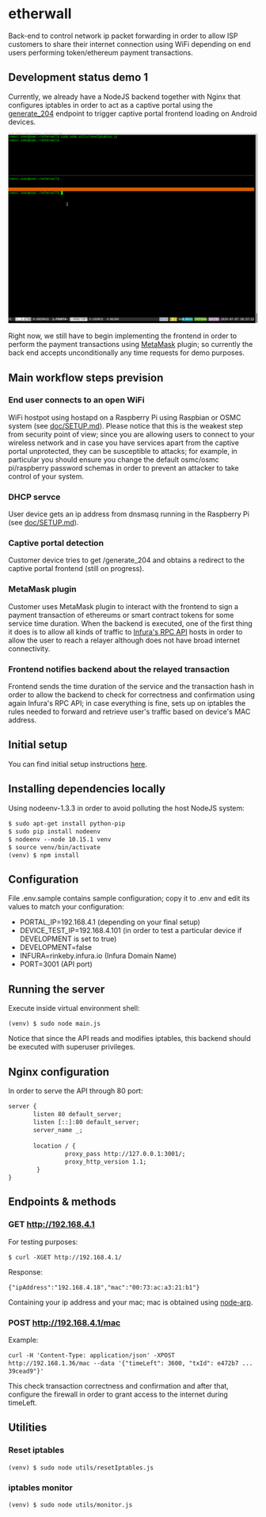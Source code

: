 # etherwall
Back-end to control network ip packet forwarding in order
to allow ISP customers to share their internet connection
using WiFi depending on end users performing token/ethereum payment
transactions.

## Development status demo 1

Currently, we already have a NodeJS backend together with Nginx that configures
iptables in order to act as a captive portal using the
[generate_204](https://www.chromium.org/chromium-os/chromiumos-design-docs/network-portal-detection)
endpoint to trigger captive portal frontend loading on Android devices.

![demo-1](doc/demo-1.gif)

Right now, we still have to begin implementing the frontend in order to perform the payment
transactions using [MetaMask](https://metamask.io) plugin; so currently
the back end accepts unconditionally
any time requests for demo purposes.

## Main workflow steps prevision

### End user connects to an open WiFi

WiFi hostpot using hostapd on a Raspberry Pi using Raspbian or OSMC system (see [doc/SETUP.md](doc/SETUP.md)).
Please notice that this is the weakest step from security point of view; since you are allowing users
to connect to your wireless network and in case you have services apart from the captive portal
unprotected, they can be susceptible to attacks; for example, in particular you should ensure you change the
default osmc/osmc pi/raspberry password schemas in order to prevent an attacker to take control
of your system.

### DHCP servce

User device gets an ip address from dnsmasq running in the
Raspberry Pi (see [doc/SETUP.md](doc/SETUP.md)).

### Captive portal detection

Customer device tries to get /generate_204 and obtains a redirect
to the captive portal frontend (still on progress).

### MetaMask plugin

Customer uses MetaMask plugin to interact with the frontend
to sign a payment transaction of ethereums or smart contract
tokens for some service time duration. When the backend is executed,
one of the first thing it does is to allow all kinds of traffic to
[Infura's RPC API](https://infura.io)
hosts in order to allow the user to reach a relayer although does not have
broad internet connectivity.

### Frontend notifies backend about the relayed transaction

Frontend sends the time duration of the service and the transaction hash
in order to allow the backend to check for correctness and confirmation
using again Infura's RPC API; in case everything is fine, sets up on iptables
the rules needed to forward and retrieve user's traffic based on device's MAC address.

## Initial setup

You can find initial setup instructions [here](doc/SETUP.md).

## Installing dependencies locally

Using nodeenv-1.3.3 in order to avoid polluting the host NodeJS system:

```
$ sudo apt-get install python-pip
$ sudo pip install nodeenv
$ nodeenv --node 10.15.1 venv
$ source venv/bin/activate
(venv) $ npm install
```

## Configuration

File .env.sample contains sample configuration; copy it to .env and edit
its values to match your configuration:

- PORTAL_IP=192.168.4.1 (depending on your final setup)
- DEVICE_TEST_IP=192.168.4.101 (in order to test a particular device if DEVELOPMENT is set to true)
- DEVELOPMENT=false
- INFURA=rinkeby.infura.io (Infura Domain Name)
- PORT=3001 (API port)

## Running the server

Execute inside virtual environment shell:

```
(venv) $ sudo node main.js
```

Notice that since the API reads and modifies iptables, this backend
should be executed with superuser privileges.

## Nginx configuration

In order to serve the API through 80 port:

```
server {
       listen 80 default_server;
       listen [::]:80 default_server;
       server_name _;

       location / {
                proxy_pass http://127.0.0.1:3001/;
                proxy_http_version 1.1;
        }
}
```

## Endpoints & methods

### GET http://192.168.4.1

For testing purposes:

```
$ curl -XGET http://192.168.4.1/
```

Response:

```
{"ipAddress":"192.168.4.18","mac":"00:73:ac:a3:21:b1"}
```

Containing your ip address and your mac; mac is obtained using
[node-arp](https://www.npmjs.com/package/node-arp).

### POST http://192.168.4.1/mac

Example:

```
curl -H 'Content-Type: application/json' -XPOST http://192.168.1.36/mac --data '{"timeLeft": 3600, "txId": e472b7 ... 39cead9"}'
```

This check transaction correctness and confirmation and after that, configure
the firewall in order to grant access to the internet during timeLeft.

## Utilities

### Reset iptables

```
(venv) $ sudo node utils/resetIptables.js
```

### iptables monitor

```
(venv) $ sudo node utils/monitor.js
```
